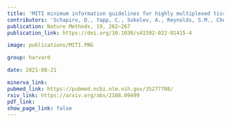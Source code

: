 ```yaml
---
title: 'MITI minimum information guidelines for highly multiplexed tissue images.'
contributors: 'Schapiro, D., Yapp, C., Sokolov, A., Reynolds, S.M., Chen, Y.-A., Sudar, D., Xie, Y., Muhlich, J., ... Sorger, P.K. (2022).'
publication: Nature Methods, 19, 262–267
publication_link: https://doi.org/10.1038/s41592-022-01415-4

image: publications/MITI.PNG

group: harvard

date: 2021-08-21

minerva_link:
pubmed_link: https://pubmed.ncbi.nlm.nih.gov/35277708/
rxiv_link: https://arxiv.org/abs/2108.09499
pdf_link:
show_page_link: false
---
```

